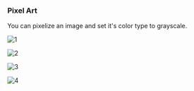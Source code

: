 ### Pixel Art
You can pixelize an image and set it's color type to grayscale.

![1](https://user-images.githubusercontent.com/52632809/96849541-29ca9600-146f-11eb-9b50-cf793f49ad9b.png)

![2](https://user-images.githubusercontent.com/52632809/96849553-2d5e1d00-146f-11eb-8327-1ef9fd96ebeb.png)

![3](https://user-images.githubusercontent.com/52632809/96849562-318a3a80-146f-11eb-9422-ee3160663502.png)

![4](https://user-images.githubusercontent.com/52632809/96849569-33ec9480-146f-11eb-833f-33aea08dcb59.png)
